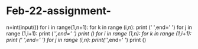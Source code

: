 # Feb-22-assignment-
n=int(input())
for i in range(1,n+1):
    for k in range (i,n):
        print (' ',end=' ')
    for j in range (1,i+1):
        print ('*',end='    ')
    print ()
for i in range (1,n):
    for k in range (1,i+1):
        print (' ',end=' ')
    for j in range (i,n):
        print('*',end='    ')
    print ()
